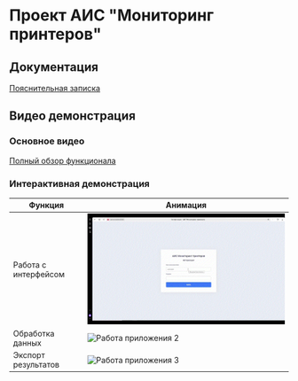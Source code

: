 ﻿# Проект АИС "Мониторинг принтеров"

## Документация
[Пояснительная записка](ПЗ.pdf)

## Видео демонстрация

### Основное видео
[Полный обзор функционала](video.mp4)

### Интерактивная демонстрация
| Функция | Анимация |
|---------|----------|
| Работа с интерфейсом | ![Работа приложения 1](video1.gif) |
| Обработка данных | ![Работа приложения 2](video2.gif) |
| Экспорт результатов | ![Работа приложения 3](video3.gif) |
